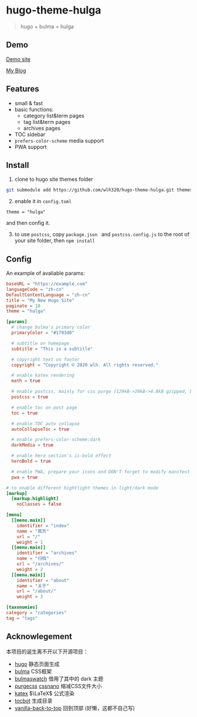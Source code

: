 # hugo-theme-hulga

> hugo + bulma = hulga


## Demo

[Demo site](https://v4.zilch40.wang)

[My Blog](https://blog.zilch40.wang)

## Features

- small & fast
- basic functions:
  - category list&term pages
  - tag list&term pages
  - archives pages
- TOC sidebar
- `prefers-color-scheme` media support
- PWA support

## Install

1. clone to hugo site themes folder

```bash
git submodule add https://github.com/wlh320/hugo-theme-hulga.git themes/hulga
```

2. enable it in `config.toml`

```
theme = "hulga"
```
and then config it.

3. to use `postcss`, copy `package.json ` and `postcss.config.js` to the root of your site folder, then `npm install`

## Config

An example of avaliable params:

```toml
baseURL = "https://example.com"
languageCode = "zh-cn"
DefaultContentLanguage = "zh-cn"
title = "My New Hugo Site"
paginate = 10
theme = "hulga"

[params]
  # change bulma's primary color
  primaryColor = "#1793d0"

  # subtitle on homepage
  subtitle = "This is a subtitle"

  # copyright text on footer
  copyright = "Copyright © 2020 wlh. All rights reserved."

  # enable katex rendering
  math = true

  # enable postcss, mainly for css purge (129kB->20kB->4.8kB gzipped, but this makes build slower)
  postcss = true

  # enable toc on post page
  toc = true

  # enable TOC auto collapse
  autoCollapseToc = true

  # enable prefers-color-scheme:dark
  darkMedia = true

  # enable hero section's is-bold effect
  heroBold = true

  # enable PWA, prepare your icons and DON'T forget to modify manifest.json
  pwa = true

# to enable different hightlight themes in light/dark mode 
[markup]
  [markup.highlight]
    noClasses = false

[menu]
  [[menu.main]]
    identifier = "index"
    name = "首页"
    url = "/"
    weight = 1
  [[menu.main]]
    identifier = "archives"
    name = "归档"
    url = "/archives/"
    weight = 2
  [[menu.main]]
    identifier = "about"
    name = "关于"
    url = "/about/"
    weight = 3

[taxonomies]
category = "categories"
tag = "tags"

```

## Acknowlegement

本项目的诞生离不开以下开源项目：

- [hugo](https://gohugo.io/) 静态页面生成
- [bulma](https://bulma.io/) CSS框架
- [bulmaswatch](https://jenil.github.io/bulmaswatch/) 借用了其中的 dark 主题
- [purgecss](https://purgecss.com/) [cssnano](https://cssnano.co/) 缩减CSS文件大小
- [katex](https://katex.org/) $\LaTeX$ 公式渲染
- [tocbot](https://tscanlin.github.io/tocbot/) 生成目录
- [vanilla-back-to-top](https://github.com/vfeskov/vanilla-back-to-top) 回到顶部 (好懒，这都不自己写)

